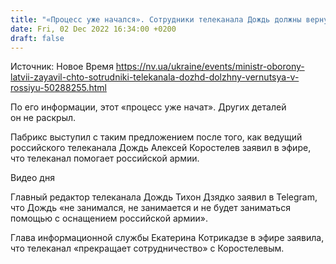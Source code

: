 ```yaml
---
title: "«Процесс уже начался». Сотрудники телеканала Дождь должны вернуться в Россию — министр обороны Латвии"
date: Fri, 02 Dec 2022 16:34:00 +0200
draft: false
---
```

Источник: Новое Время https://nv.ua/ukraine/events/ministr-oborony-latvii-zayavil-chto-sotrudniki-telekanala-dozhd-dolzhny-vernutsya-v-rossiyu-50288255.html


 По его информации, этот «процесс уже начат». Других деталей он не раскрыл.

Пабрикс выступил с таким предложением после того, как ведущий российского телеканала Дождь Алексей Коростелев заявил в эфире, что телеканал помогает российской армии.

 Видео дня   

Главный редактор телеканала Дождь Тихон Дзядко заявил в Telegram, что Дождь «не занимался, не занимается и не будет заниматься помощью с оснащением российской армии».

Глава информационной службы Екатерина Котрикадзе в эфире заявила, что телеканал «прекращает сотрудничество» с Коростелевым.
